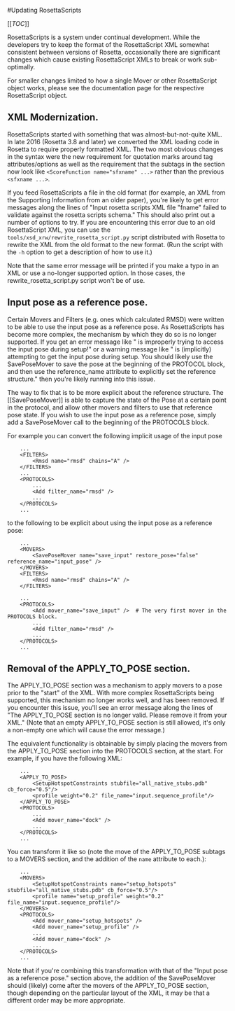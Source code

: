 #Updating RosettaScripts

[[_TOC_]]

RosettaScripts is a system under continual development. While the developers try to keep the format of the RosettaScript XML somewhat consistent between versions of Rosetta, occasionally there are significant changes which cause existing RosettaScript XMLs to break or work sub-optimally.

For smaller changes limited to how a single Mover or other RosettaScript object works, please see the documentation page for the respective RosettaScript object.

## XML Modernization.

RosettaScripts started with something that was almost-but-not-quite XML. In late 2016 (Rosetta 3.8 and later) we converted the XML loading code in Rosetta to require properly formatted XML. The two most obvious changes in the syntax were the new requirement for quotation marks around tag attributes/options as well as the requirement that the subtags in the <SCOREFXNS> section now look like `<ScoreFunction name="sfxname" ...>` rather than the previous `<sfxname ...>`. 

If you feed RosettaScripts a file in the old format (for example, an XML from the Supporting Information from an older paper), you're likely to get error messages along the lines of "Input rosetta scripts XML file "fname" failed to validate against the rosetta scripts schema." This should also print out a number of options to try. If you are encountering this error due to an old RosettaScript XML, you can use the `tools/xsd_xrw/rewrite_rosetta_script.py` script distributed with Rosetta to rewrite the XML from the old format to the new format. (Run the script with the `-h` option to get a description of how to use it.)

Note that the same error message will be printed if you make a typo in an XML or use a no-longer supported option. In those cases, the rewrite_rosetta_script.py script won't be of use.

## Input pose as a reference pose.

Certain Movers and Filters (e.g. ones which calculated RMSD) were written to be able to use the input pose as a reference pose. As RosettaScripts has become more complex, the mechanism by which they do so is no longer supported. If you get an error message like "<Object name> is improperly trying to access the input pose during setup!" or a warning message like "<Object name> is (implicitly) attempting to get the input pose during setup. You should likely use the SavePoseMover to save the pose at the beginning of the PROTOCOL block, and then use the reference_name attribute to explicitly set the reference structure." then you're likely running into this issue. 

The way to fix that is to be more explicit about the reference structure. The [[SavePoseMover]] is able to capture the state of the Pose at a certain point in the protocol, and allow other movers and filters to use that reference pose state. If you wish to use the input pose as a reference pose, simply add a SavePoseMover call to the beginning of the PROTOCOLS block.

For example you can convert the following implicit usage of the input pose

```
    ...
    <FILTERS>
        <Rmsd name="rmsd" chains="A" />
    </FILTERS>
    ...
    <PROTOCOLS>
        ...
        <Add filter_name="rmsd" />
        ...
    </PROTOCOLS>
    ...
```

to the following to be explicit about using the input pose as a reference pose:

```
    ...
    <MOVERS>
        <SavePoseMover name="save_input" restore_pose="false" reference_name="input_pose" />
    </MOVERS>
    <FILTERS>
        <Rmsd name="rmsd" chains="A" />
    </FILTERS>

    ...
    <PROTOCOLS>
        <Add mover_name="save_input" />  # The very first mover in the PROTOCOLS block.
        ...
        <Add filter_name="rmsd" />
        ...
    </PROTOCOLS>
    ...
```

## Removal of the APPLY_TO_POSE section.

The APPLY_TO_POSE section was a mechanism to apply movers to a pose prior to the "start" of the XML. With more complex RosettaScripts being supported, this mechanism no longer works well, and has been removed. If you encounter this issue, you'll see an error message along the lines of "The APPLY_TO_POSE section is no longer valid. Please remove it from your XML." (Note that an empty APPLY_TO_POSE section is still allowed, it's only a non-empty one which will cause the error message.)


The equivalent functionality is obtainable by simply placing the movers from the APPLY_TO_POSE section into the PROTOCOLS section, at the start. For example, if you have the following XML:

```
    ...
    <APPLY_TO_POSE>
        <SetupHotspotConstraints stubfile="all_native_stubs.pdb" cb_force="0.5"/>
        <profile weight="0.2" file_name="input.sequence_profile"/>
    </APPLY_TO_POSE>
    <PROTOCOLS>
        ... 
        <Add mover_name="dock" />
        ...
    </PROTOCOLS>
    ...
```

You can transform it like so (note the move of the APPLY_TO_POSE subtags to a MOVERS section, and the addition of the `name` attribute to each.):

```
    ...
    <MOVERS>
        <SetupHotspotConstraints name="setup_hotspots" stubfile="all_native_stubs.pdb" cb_force="0.5"/>
        <profile name="setup_profile" weight="0.2" file_name="input.sequence_profile"/>
    </MOVERS>
    <PROTOCOLS>
        <Add mover_name="setup_hotspots" />
        <Add mover_name="setup_profile" />
        ... 
        <Add mover_name="dock" />
        ...
    </PROTOCOLS>
    ...
```

Note that if you're combining this transformation with that of the "Input pose as a reference pose." section above, the addition of the SavePoseMover should (likely) come after the movers of the APPLY_TO_POSE section, though depending on the particular layout of the XML, it may be that a different order may be more appropriate.

